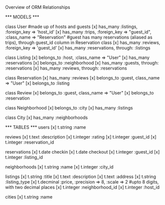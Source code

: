 Overview of ORM Relationships

*** MODELS ***

class User #made up of hosts and guests
  [x] has_many :listings, :foreign_key => 'host_id'
  [x] has_many :trips, :foreign_key => "guest_id", :class_name => "Reservation" #guest has many reservations (aliased as trips), through guest_id column in Reservation class
  [x] has_many :reviews, :foreign_key => 'guest_id'
  [x] has_many :reservations, through: :listings

class Listing
  [x] belongs_to :host, :class_name => "User"
  [x] has_many :reservations
  [x] belongs_to :neighborhood
  [x] has_many :guests, through: :reservations
  [x] has_many :reviews, through: :reservations

class Reservation
  [x] has_many :reviews
  [x] belongs_to :guest, class_name => "User"
  [x] belongs_to :listing

class Review
  [x] belongs_to :guest, class_name => "User"
  [x] belongs_to :reservation

class Neighborhood
  [x] belongs_to :city
  [x] has_many :listings

class City
  [x] has_many :neighborhoods


*** TABLES ***
users
  [x] t.string :name

reviews
  [x] t.text :description
  [x] t.integer :rating
  [x] t.integer :guest_id
  [x] t.integer :reservation_id

reservations
  [x] t.date checkin
  [x] t.date checkout
  [x] t.integer :guest_id
  [x] t.integer :listing_id

neighborhoods
  [x] t.string :name
  [x] t.integer :city_id

listings
  [x] t.string :title
  [x] t.text :description
  [x] t.text :address
  [x] t.string :listing_type
  [x] t.decminal :price, :precision => 8, :scale => 2 #upto 8 digits, with two decimal places
  [x] t.integer :neighborhood_id
  [x] t.integer :host_id

cities
  [x] t.string :name


